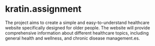 # kratin.assignment
The project aims to create a simple and easy-to-understand healthcare website specifically designed for older people. The website will provide comprehensive information about different healthcare topics, including general health and wellness, and chronic disease management.es.
